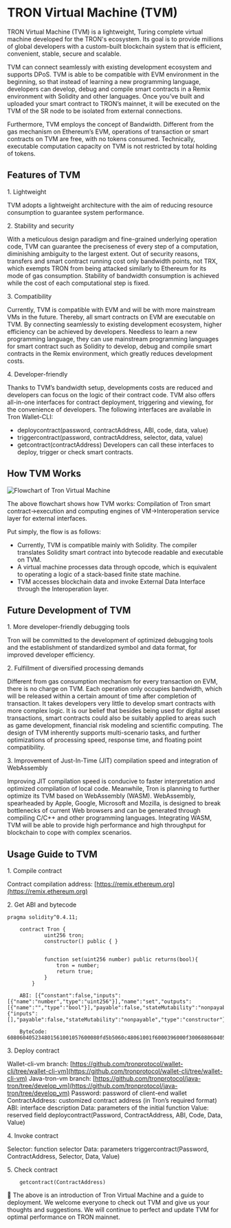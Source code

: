# TRON Virtual Machine (TVM)

TRON Virtual Machine (TVM) is a lightweight, Turing complete virtual machine developed for the TRON's ecosystem. Its goal is to provide millions of global developers with a custom-built blockchain system that is efficient, convenient, stable, secure and scalable.

TVM can connect seamlessly with existing development ecosystem and supports DPoS. TVM is able to be compatible with EVM environment in the beginning, so that instead of learning a new programming language, developers can develop, debug and compile smart contracts in a Remix environment with Solidity and other languages. Once you’ve built and uploaded your smart contract to TRON’s mainnet, it will be executed on the TVM of the SR node to be isolated from external connections.

Furthermore, TVM employs the concept of Bandwidth. Different from the gas mechanism on Ethereum’s  EVM,  operations of transaction or smart contracts on TVM are free, with no tokens consumed. Technically, executable computation capacity on TVM is not restricted by total holding of tokens.

## Features of TVM
1.&nbsp;Lightweight

TVM adopts a lightweight architecture with the aim of reducing resource consumption to guarantee system performance.

2.&nbsp;Stability and security

With a meticulous design paradigm and fine-grained underlying operation code, TVM can guarantee the preciseness of every step of a computation, diminishing ambiguity to the largest extent. Out of security reasons, transfers and smart contract running cost only bandwidth points, not TRX, which exempts TRON from being attacked similarly to Ethereum for its mode of gas consumption. Stability of bandwidth consumption is achieved while the cost of each computational step is fixed.

3.&nbsp;Compatibility

Currently, TVM is compatible with EVM and will be with more mainstream VMs in the future. Thereby, all smart contracts on EVM are executable on TVM. By connecting seamlessly to existing development ecosystem, higher efficiency can be achieved by developers. Needless to learn a new programming language, they can use mainstream programming languages for smart contract such as Solidity to develop, debug and compile smart contracts in the Remix environment, which greatly reduces development costs.

4.&nbsp;Developer-friendly

Thanks to TVM’s bandwidth setup, developments costs are reduced and developers can focus on the logic of their contract code. TVM also offers all-in-one interfaces for contract deployment, triggering and viewing, for the convenience of developers.
The following interfaces are available in Tron Wallet-CLI:

 + deploycontract(password, contractAddress, ABI, code, data, value)
 + triggercontract(password, contractAddress, selector, data, value)
 + getcontract(contractAddress)
Developers can call these interfaces to deploy, trigger or check smart contracts.

## How TVM Works

![Flowchart of Tron Virtual Machine](https://raw.githubusercontent.com/ybhgenius/Documentation/master/images/Virtual_Machine/虚拟机.png)

The above flowchart shows how TVM works:
Compilation of Tron smart contract→execution and computing engines of VM→Interoperation service layer for external interfaces.

Put simply, the flow is as follows:
+ Currently, TVM is compatible mainly with Solidity. The compiler translates Solidity smart contract into bytecode readable and executable on TVM.
+ A virtual machine processes data through opcode, which is equivalent to operating a logic of a stack-based finite state machine.
+ TVM accesses blockchain data and invoke External Data Interface through the Interoperation layer.

## Future Development of TVM
1.&nbsp;More developer-friendly debugging tools

Tron will be committed to the development of optimized debugging tools and the establishment of standardized symbol and data format, for improved developer efficiency.

2.&nbsp;Fulfillment of diversified processing demands

Different from gas consumption mechanism for every transaction on EVM, there is no charge on TVM. Each operation only occupies bandwidth, which will be released within a certain amount of time after completion of transaction. It takes developers very little to develop smart contracts with more complex logic. It is our belief that besides being used for digital asset transactions, smart contracts could also be suitably applied to areas such as game development, financial risk modeling and scientific computing. The design of TVM inherently supports multi-scenario tasks, and further optimizations of processing speed, response time, and floating point compatibility.

3.&nbsp;Improvement of Just-In-Time (JIT) compilation speed and integration of WebAssembly

Improving JIT compilation speed is conducive to faster interpretation and optimized compilation of local code. Meanwhile, Tron is planning to further optimize its TVM based on WebAssembly (WASM). WebAssembly, spearheaded by Apple, Google, Microsoft and Mozilla, is designed to break bottlenecks of current Web browsers and can be generated through compiling C/C++ and other programming languages. Integrating WASM, TVM will be able to provide high performance and high throughput for blockchain to cope with complex scenarios.

## Usage Guide to TVM

1.&nbsp;Compile contract

Contract compilation address: [https://remix.ethereum.org](https://remix.ethereum.org)

2.&nbsp;Get ABI and bytecode
```text
pragma solidity^0.4.11;

    contract Tron {
            uint256 tron;
            constructor() public { }


            function set(uint256 number) public returns(bool){
                tron = number;
                return true;
            }
        }

    ABI: [{“constant":false,"inputs":[{"name":"number","type":"uint256"}],"name":"set","outputs":[{"name":"","type":"bool"}],"payable":false,"stateMutability":"nonpayable","type":"function"},{"inputs":[],"payable":false,"stateMutability":"nonpayable","type":"constructor"}]

    ByteCode: 608060405234801561001057600080fd5b5060c48061001f6000396000f300608060405260043610603f576000357c0100000000000000000000000000000000000000000000000000000000900463ffffffff16806360fe47b1146044575b600080fd5b348015604f57600080fd5b50606c600480360381019080803590602001909291905050506086565b604051808215151515815260200191505060405180910390f35b600081600081905550600190509190505600a165627a7a723058209791df3f67e9af451c35d7ae55bda5e352764f6a38ea23fa850b1c1fe1bc72e90029
```
3.&nbsp;Deploy contract

Wallet-cli-vm branch: [https://github.com/tronprotocol/wallet-cli/tree/wallet-cli-vm](https://github.com/tronprotocol/wallet-cli/tree/wallet-cli-vm)
Java-tron-vm branch: [https://github.com/tronprotocol/java-tron/tree/develop_vm](https://github.com/tronprotocol/java-tron/tree/develop_vm)
Password: password of client-end wallet
ContractAddress: customized contract address (in Tron’s required format)
ABI: interface description
Data: parameters of the initial function
Value: reserved field
deploycontract(Password, ContractAddress, ABI, Code, Data, Value)

4.&nbsp;Invoke contract

Selector: function selector
Data: parameters
triggercontract(Password, ContractAddress, Selector, Data, Value)

5.&nbsp;Check contract
```text
    getcontract(ContractAddress)
```

The above is an introduction of Tron Virtual Machine and a guide to deployment. We welcome everyone to check out TVM and give us your thoughts and suggestions. We will continue to perfect and update TVM for optimal performance on TRON mainnet.
